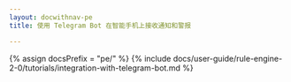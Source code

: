 ```yaml
---
layout: docwithnav-pe
title: 使用 Telegram Bot 在智能手机上接收通知和警报

---
```

{% assign docsPrefix = "pe/" %}
{% include docs/user-guide/rule-engine-2-0/tutorials/integration-with-telegram-bot.md %}